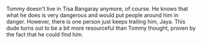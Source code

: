 Tommy doesn't live in Tisa Bangaray anymore, of course. He knows that what he does is very dangerous and would put people around him in danger. However, there is one person just keeps trailing him, Jaya. This dude turns out to be a bit more resourceful than Tommy thought, proven by the fact that he could find him. 